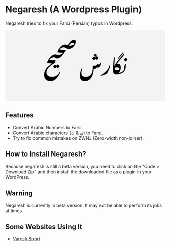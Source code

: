 # Negaresh (A Wordpress Plugin)

Negaresh tries to fix your Farsi (Persian) typos in Wordpress.

![نگارش](https://github.com/LordArma/negaresh/raw/master/screenshot.png "نگارش")

## Features
- Convert Arabic Numbers to Farsi.
- Convert Arabic characters  (ي & ك) to Farsi.
- Try to fix common mistakes on ZWNJ (Zero-width non-joiner).

## How to Install Negaresh?
Because negaresh is still a beta version, you need to click on the "Code > Download Zip" and then install the downloaded file as a plugin in your WordPress.

## Warning
Negaresh is currently in beta version. It may not be able to perform its jobs at times.

## Some Websites Using It
- [Varesh Sport](https://VareshSport.com)